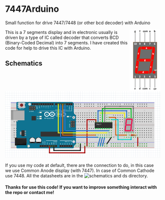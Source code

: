 # 7447Arduino
Small function for drive 7447/7448 (or other bcd decoder) with Arduino

<img align="right" width="100" height="200" src="https://raw.githubusercontent.com/S1m0n5/7447Arduino/master/schematics%20and%20ds/display.png">
This is a 7 segments display and in electronic usually is driven by a type of IC called decoder that converts BCD (Binary-Coded Decimal) into 7 segments. I have created this code for help to drive this IC with Arduino.   

## Schematics
![7447 Schematic](https://raw.githubusercontent.com/S1m0n5/7447Arduino/master/schematics%20and%20ds/7447.png)

If you use my code at default, there are the connection to do, in this case we use Common Anode display (with 7447). In case of Common Cathode use 7448. All the datasheets are in the ![schematics and ds](https://github.com/S1m0n5/7447Arduino/tree/master/schematics%20and%20ds) directory. 


#### Thanks for use this code! If you want to improve something interact with the repo or contact me!
